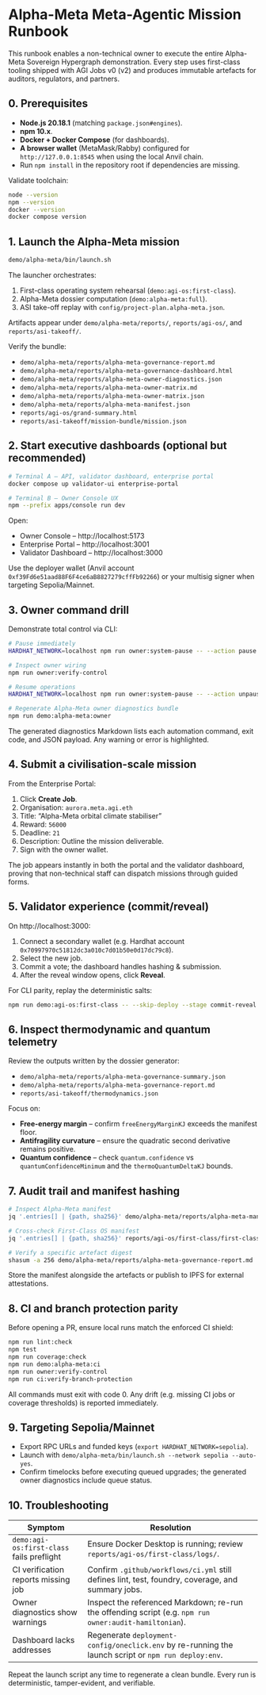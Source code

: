 # Alpha-Meta Meta-Agentic Mission Runbook

This runbook enables a non-technical owner to execute the entire Alpha-Meta Sovereign Hypergraph demonstration. Every step uses first-class tooling shipped with AGI Jobs v0 (v2) and produces immutable artefacts for auditors, regulators, and partners.

## 0. Prerequisites

- **Node.js 20.18.1** (matching `package.json#engines`).
- **npm 10.x**.
- **Docker + Docker Compose** (for dashboards).
- **A browser wallet** (MetaMask/Rabby) configured for `http://127.0.0.1:8545` when using the local Anvil chain.
- Run `npm install` in the repository root if dependencies are missing.

Validate toolchain:

```bash
node --version
npm --version
docker --version
docker compose version
```

## 1. Launch the Alpha-Meta mission

```bash
demo/alpha-meta/bin/launch.sh
```

The launcher orchestrates:

1. First-class operating system rehearsal (`demo:agi-os:first-class`).
2. Alpha-Meta dossier computation (`demo:alpha-meta:full`).
3. ASI take-off replay with `config/project-plan.alpha-meta.json`.

Artifacts appear under `demo/alpha-meta/reports/`, `reports/agi-os/`, and `reports/asi-takeoff/`.

Verify the bundle:

- `demo/alpha-meta/reports/alpha-meta-governance-report.md`
- `demo/alpha-meta/reports/alpha-meta-governance-dashboard.html`
- `demo/alpha-meta/reports/alpha-meta-owner-diagnostics.json`
- `demo/alpha-meta/reports/alpha-meta-owner-matrix.md`
- `demo/alpha-meta/reports/alpha-meta-owner-matrix.json`
- `demo/alpha-meta/reports/alpha-meta-manifest.json`
- `reports/agi-os/grand-summary.html`
- `reports/asi-takeoff/mission-bundle/mission.json`

## 2. Start executive dashboards (optional but recommended)

```bash
# Terminal A – API, validator dashboard, enterprise portal
docker compose up validator-ui enterprise-portal

# Terminal B – Owner Console UX
npm --prefix apps/console run dev
```

Open:

- Owner Console – http://localhost:5173
- Enterprise Portal – http://localhost:3001
- Validator Dashboard – http://localhost:3000

Use the deployer wallet (Anvil account `0xf39Fd6e51aad88F6F4ce6aB8827279cffFb92266`) or your multisig signer when targeting Sepolia/Mainnet.

## 3. Owner command drill

Demonstrate total control via CLI:

```bash
# Pause immediately
HARDHAT_NETWORK=localhost npm run owner:system-pause -- --action pause --yes

# Inspect owner wiring
npm run owner:verify-control

# Resume operations
HARDHAT_NETWORK=localhost npm run owner:system-pause -- --action unpause --yes

# Regenerate Alpha-Meta owner diagnostics bundle
npm run demo:alpha-meta:owner
```

The generated diagnostics Markdown lists each automation command, exit code, and JSON payload. Any warning or error is highlighted.

## 4. Submit a civilisation-scale mission

From the Enterprise Portal:

1. Click **Create Job**.
2. Organisation: `aurora.meta.agi.eth`
3. Title: “Alpha-Meta orbital climate stabiliser”
4. Reward: `56000`
5. Deadline: `21`
6. Description: Outline the mission deliverable.
7. Sign with the owner wallet.

The job appears instantly in both the portal and the validator dashboard, proving that non-technical staff can dispatch missions through guided forms.

## 5. Validator experience (commit/reveal)

On http://localhost:3000:

1. Connect a secondary wallet (e.g. Hardhat account `0x70997970c51812dc3a010c7d01b50e0d17dc79c8`).
2. Select the new job.
3. Commit a vote; the dashboard handles hashing & submission.
4. After the reveal window opens, click **Reveal**.

For CLI parity, replay the deterministic salts:

```bash
npm run demo:agi-os:first-class -- --skip-deploy --stage commit-reveal
```

## 6. Inspect thermodynamic and quantum telemetry

Review the outputs written by the dossier generator:

- `demo/alpha-meta/reports/alpha-meta-governance-summary.json`
- `demo/alpha-meta/reports/alpha-meta-governance-report.md`
- `reports/asi-takeoff/thermodynamics.json`

Focus on:

- **Free-energy margin** – confirm `freeEnergyMarginKJ` exceeds the manifest floor.
- **Antifragility curvature** – ensure the quadratic second derivative remains positive.
- **Quantum confidence** – check `quantum.confidence` vs `quantumConfidenceMinimum` and the `thermoQuantumDeltaKJ` bounds.

## 7. Audit trail and manifest hashing

```bash
# Inspect Alpha-Meta manifest
jq '.entries[] | {path, sha256}' demo/alpha-meta/reports/alpha-meta-manifest.json

# Cross-check First-Class OS manifest
jq '.entries[] | {path, sha256}' reports/agi-os/first-class/first-class-manifest.json

# Verify a specific artefact digest
shasum -a 256 demo/alpha-meta/reports/alpha-meta-governance-report.md
```

Store the manifest alongside the artefacts or publish to IPFS for external attestations.

## 8. CI and branch protection parity

Before opening a PR, ensure local runs match the enforced CI shield:

```bash
npm run lint:check
npm test
npm run coverage:check
npm run demo:alpha-meta:ci
npm run owner:verify-control
npm run ci:verify-branch-protection
```

All commands must exit with code 0. Any drift (e.g. missing CI jobs or coverage thresholds) is reported immediately.

## 9. Targeting Sepolia/Mainnet

- Export RPC URLs and funded keys (`export HARDHAT_NETWORK=sepolia`).
- Launch with `demo/alpha-meta/bin/launch.sh --network sepolia --auto-yes`.
- Confirm timelocks before executing queued upgrades; the generated owner diagnostics include queue status.

## 10. Troubleshooting

| Symptom | Resolution |
| --- | --- |
| `demo:agi-os:first-class` fails preflight | Ensure Docker Desktop is running; review `reports/agi-os/first-class/logs/`. |
| CI verification reports missing job | Confirm `.github/workflows/ci.yml` still defines lint, test, foundry, coverage, and summary jobs. |
| Owner diagnostics show warnings | Inspect the referenced Markdown; re-run the offending script (e.g. `npm run owner:audit-hamiltonian`). |
| Dashboard lacks addresses | Regenerate `deployment-config/oneclick.env` by re-running the launch script or `npm run deploy:env`. |

Repeat the launch script any time to regenerate a clean bundle. Every run is deterministic, tamper-evident, and verifiable.
